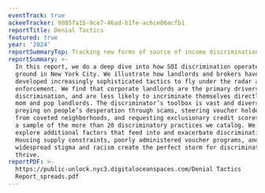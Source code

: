 ```yaml
---
eventTrack: true
ackeeTracker: 9085fa1b-9ce7-46ad-b1fe-ac6ce86acfb1
reportTitle: Denial Tactics
featured: true
year: '2024'
reportSummaryTop: Tracking new forms of source of income discrimination in New York City
reportSummary: >-
  In this report, we do a deep dive into how SOI discrimination operates on the
  ground in New York City. We illustrate how landlords and brokers have
  developed increasingly sophisticated tactics to fly under the radar and evade
  enforcement. We find that corporate landlords are the primary drivers of SOI
  discrimination, and are less likely to incriminate themselves directly than
  mom and pop landlords. The discriminator’s toolbox is vast and diverse -
  preying on people’s desperation through scams, steering voucher holders away
  from coveted neighborhoods, and requesting exclusionary credit scores is just
  a sample of the more than 20 discriminatory practices we catalog. We also
  explore additional factors that feed into and exacerbate discrimination.
  Housing supply constraints, poorly administered voucher programs, and
  widespread stigma and racism create the perfect storm for discrimination to
  thrive.
reportPDF: >-
  https://public-unlock.nyc3.digitaloceanspaces.com/Denial Tactics
  Report_spreads.pdf
---
```


